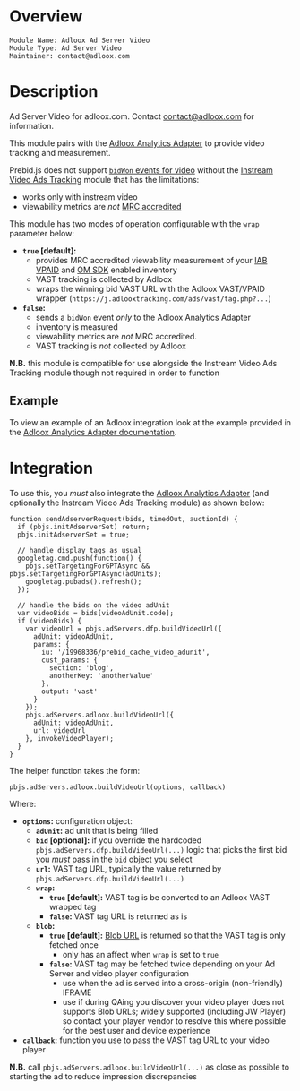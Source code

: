 # Overview

    Module Name: Adloox Ad Server Video
    Module Type: Ad Server Video
    Maintainer: contact@adloox.com

# Description

Ad Server Video for adloox.com. Contact contact@adloox.com for information.

This module pairs with the [Adloox Analytics Adapter](./adlooxAnalyticsAdapter.md) to provide video tracking and measurement.

Prebid.js does not support [`bidWon` events for video](https://github.com/prebid/prebid.github.io/issues/1320) without the [Instream Video Ads Tracking](https://docs.prebid.org/dev-docs/modules/instreamTracking.html) module that has the limitations:

 * works only with instream video
 * viewability metrics are *not* [MRC accredited](http://mediaratingcouncil.org/)

This module has two modes of operation configurable with the `wrap` parameter below:

 * **`true` [default]:**
     * provides MRC accredited viewability measurement of your [IAB](https://www.iab.com/) [VPAID](https://iabtechlab.com/standards/video-player-ad-interface-definition-vpaid/) and [OM SDK](https://iabtechlab.com/standards/open-measurement-sdk/) enabled inventory
     * VAST tracking is collected by Adloox
     * wraps the winning bid VAST URL with the Adloox VAST/VPAID wrapper (`https://j.adlooxtracking.com/ads/vast/tag.php?...`)
 * **`false`:**
     * sends a `bidWon` event *only* to the Adloox Analytics Adapter
     * inventory is measured
     * viewability metrics are *not* MRC accredited.
     * VAST tracking is *not* collected by Adloox

**N.B.** this module is compatible for use alongside the Instream Video Ads Tracking module though not required in order to function

## Example

To view an example of an Adloox integration look at the example provided in the [Adloox Analytics Adapter documentation](./adlooxAnalyticsAdapter.md#example).

# Integration

To use this, you *must* also integrate the [Adloox Analytics Adapter](./adlooxAnalyticsAdapter.md) (and optionally the Instream Video Ads Tracking module) as shown below:

    function sendAdserverRequest(bids, timedOut, auctionId) {
      if (pbjs.initAdserverSet) return;
      pbjs.initAdserverSet = true;

      // handle display tags as usual
      googletag.cmd.push(function() {
        pbjs.setTargetingForGPTAsync && pbjs.setTargetingForGPTAsync(adUnits);
        googletag.pubads().refresh();
      });

      // handle the bids on the video adUnit
      var videoBids = bids[videoAdUnit.code];
      if (videoBids) {
        var videoUrl = pbjs.adServers.dfp.buildVideoUrl({
          adUnit: videoAdUnit,
          params: {
            iu: '/19968336/prebid_cache_video_adunit',
            cust_params: {
              section: 'blog',
              anotherKey: 'anotherValue'
            },
            output: 'vast'
          }
        });
        pbjs.adServers.adloox.buildVideoUrl({
          adUnit: videoAdUnit,
          url: videoUrl
        }, invokeVideoPlayer);
      }
    }

The helper function takes the form:

    pbjs.adServers.adloox.buildVideoUrl(options, callback)

Where:

 * **`options`:** configuration object:
     * **`adUnit`:** ad unit that is being filled
     * **`bid` [optional]:** if you override the hardcoded `pbjs.adServers.dfp.buildVideoUrl(...)` logic that picks the first bid you *must* pass in the `bid` object you select
     * **`url`:** VAST tag URL, typically the value returned by `pbjs.adServers.dfp.buildVideoUrl(...)`
     * **`wrap`:**
         * **`true` [default]:** VAST tag is be converted to an Adloox VAST wrapped tag
         * **`false`:** VAST tag URL is returned as is
     * **`blob`:**
         * **`true` [default]:** [Blob URL](https://developer.mozilla.org/en-US/docs/Web/API/URL/createObjectURL) is returned so that the VAST tag is only fetched once
             * only has an affect when `wrap` is set to `true`
         * **`false`:** VAST tag may be fetched twice depending on your Ad Server and video player configuration
             * use when the ad is served into a cross-origin (non-friendly) IFRAME
             * use if during QAing you discover your video player does not supports Blob URLs; widely supported (including JW Player) so contact your player vendor to resolve this where possible for the best user and device experience
 * **`callback`:** function you use to pass the VAST tag URL to your video player

**N.B.** call `pbjs.adServers.adloox.buildVideoUrl(...)` as close as possible to starting the ad to reduce impression discrepancies
